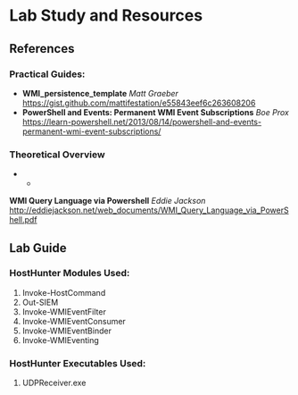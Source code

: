 # Lab Study and Resources

## References
### Practical Guides:
- **WMI_persistence_template** *Matt Graeber* https://gist.github.com/mattifestation/e55843eef6c263608206
- **PowerShell and Events: Permanent WMI Event Subscriptions** *Boe Prox* https://learn-powershell.net/2013/08/14/powershell-and-events-permanent-wmi-event-subscriptions/

### Theoretical Overview
- +
**WMI Query Language via Powershell** *Eddie Jackson* http://eddiejackson.net/web_documents/WMI_Query_Language_via_PowerShell.pdf

## Lab Guide
### HostHunter Modules Used:
1. Invoke-HostCommand
2. Out-SIEM
3. Invoke-WMIEventFilter
4. Invoke-WMIEventConsumer
5. Invoke-WMIEventBinder
6. Invoke-WMIEventing

### HostHunter Executables Used:
1. UDPReceiver.exe

